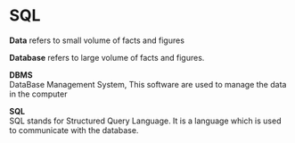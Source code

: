 # SQL
**Data** refers to small volume of facts and figures

**Database** refers to large volume of facts and figures.

**DBMS** \
DataBase Management System, This software are used to manage the data in the computer

**SQL**\
SQL stands for Structured Query Language. It is a language which is used to communicate with the database.

